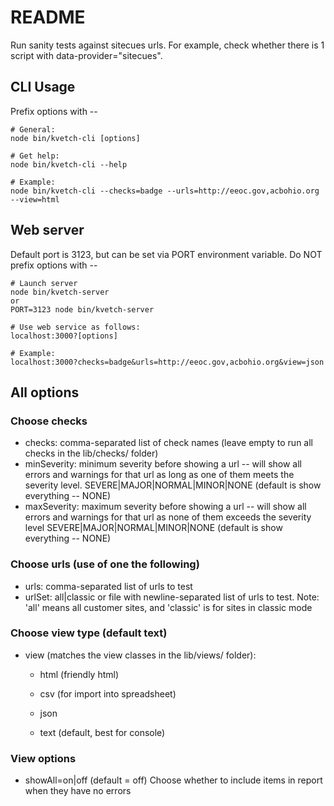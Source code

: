 # README #

Run sanity tests against sitecues urls. For example, check whether there is 1 script with data-provider="sitecues".

## CLI Usage ##

Prefix options with --

```
# General:
node bin/kvetch-cli [options]

# Get help:
node bin/kvetch-cli --help

# Example:
node bin/kvetch-cli --checks=badge --urls=http://eeoc.gov,acbohio.org --view=html
```

## Web server ##
Default port is 3123, but can be set via PORT environment variable.
Do NOT prefix options with --
```
# Launch server
node bin/kvetch-server
or
PORT=3123 node bin/kvetch-server

# Use web service as follows:
localhost:3000?[options]

# Example:
localhost:3000?checks=badge&urls=http://eeoc.gov,acbohio.org&view=json
```

## All options ##

### Choose checks ###
* checks: comma-separated list of check names (leave empty to run all checks in the lib/checks/ folder)
* minSeverity: minimum severity before showing a url -- will show all errors and warnings for that url as long as one of them meets the severity level.
  SEVERE|MAJOR|NORMAL|MINOR|NONE (default is show everything -- NONE)
* maxSeverity: maximum severity before showing a url -- will show all errors and warnings for that url as none of them exceeds the severity level
  SEVERE|MAJOR|NORMAL|MINOR|NONE (default is show everything -- NONE)

### Choose urls (use of one the following) ###
* urls: comma-separated list of urls to test
* urlSet: all|classic or file with newline-separated list of urls to test.
  Note: 'all' means all customer sites, and 'classic' is for sites in classic mode

### Choose view type (default text) ###
* view (matches the view classes in the lib/views/ folder):

    * html (friendly html)

    * csv (for import into spreadsheet)

    * json

    * text (default, best for console)

### View options ###
* showAll=on|off (default = off)
  Choose whether to include items in report when they have no errors


